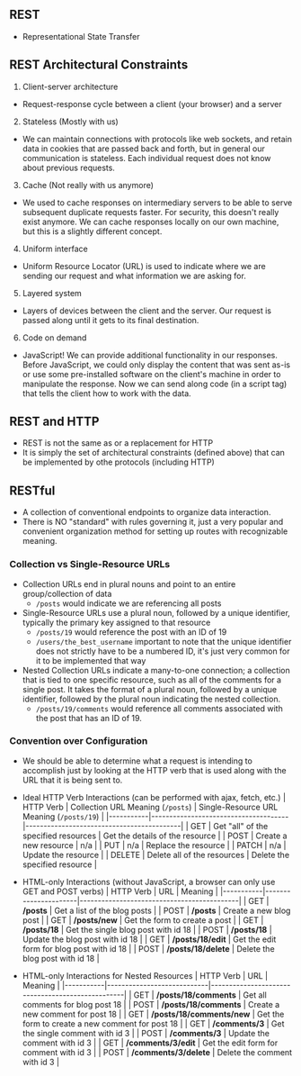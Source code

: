 ## REST
- Representational State Transfer

## REST Architectural Constraints 
1. Client-server architecture
  - Request-response cycle between a client (your browser) and a server
2. Stateless (Mostly with us)
  - We can maintain connections with protocols like web sockets, and retain data in cookies that are passed back and forth, but in general our communication is stateless. Each individual request does not know about previous requests.
3. Cache (Not really with us anymore)
  - We used to cache responses on intermediary servers to be able to serve subsequent duplicate requests faster. For security, this doesn't really exist anymore. We can cache responses locally on our own machine, but this is a slightly different concept.
4. Uniform interface
  - Uniform Resource Locator (URL) is used to indicate where we are sending our request and what information we are asking for.
5. Layered system
  - Layers of devices between the client and the server. Our request is passed along until it gets to its final destination.
6. Code on demand
  - JavaScript! We can provide additional functionality in our responses. Before JavaScript, we could only display the content that was sent as-is or use some pre-installed software on the client's machine in order to manipulate the response. Now we can send along code (in a script tag) that tells the client how to work with the data.

## REST and HTTP
- REST is not the same as or a replacement for HTTP
- It is simply the set of architectural constraints (defined above) that can be implemented by othe protocols (including HTTP)

## RESTful
- A collection of conventional endpoints to organize data interaction.
- There is NO "standard" with rules governing it, just a very popular and convenient organization method for setting up routes with recognizable meaning.

### Collection vs Single-Resource URLs
- Collection URLs end in plural nouns and point to an entire group/collection of data
  - `/posts` would indicate we are referencing all posts
- Single-Resource URLs use a plural noun, followed by a unique identifier, typically the primary key assigned to that resource
  - `/posts/19` would reference the post with an ID of 19
  - `/users/the_best_username` important to note that the unique identifier does not strictly have to be a numbered ID, it's just very common for it to be implemented that way
- Nested Collection URLs indicate a many-to-one connection; a collection that is tied to one specific resource, such as all of the comments for a single post. It takes the format of a plural noun, followed by a unique identifier, followed by the plural noun indicating the nested collection.
  - `/posts/19/comments` would reference all comments associated with the post that has an ID of 19.

### Convention over Configuration
- We should be able to determine what a request is intending to accomplish just by looking at the HTTP verb that is used along with the URL that it is being sent to.
- Ideal HTTP Verb Interactions (can be performed with ajax, fetch, etc.)
| HTTP Verb | Collection URL Meaning (`/posts`)    | Single-Resource URL Meaning (`/posts/19`) |
|-----------|--------------------------------------|-------------------------------------------|
| GET       | Get "all" of the specified resources | Get the details of the resource           |
| POST      | Create a new resource                | n/a                                       |
| PUT       | n/a                                  | Replace the resource                      |
| PATCH     | n/a                                  | Update the resource                       |
| DELETE    | Delete all of the resources          | Delete the specified resource             |

- HTML-only Interactions (without JavaScript, a browser can only use GET and POST verbs)
| HTTP Verb | URL                  | Meaning                                    |
|-----------|----------------------|--------------------------------------------|
| GET       | **/posts**           | Get a list of the blog posts               |
| POST      | **/posts**           | Create a new blog post                     |
| GET       | **/posts/new**       | Get the form to create a post              |
| GET       | **/posts/18**        | Get the single blog post with id 18        |
| POST      | **/posts/18**        | Update the blog post with id 18            |
| GET       | **/posts/18/edit**   | Get the edit form for blog post with id 18 |
| POST      | **/posts/18/delete** | Delete the blog post with id 18            |

- HTML-only Interactions for Nested Resources
| HTTP Verb | URL                        | Meaning                                          |
|-----------|----------------------------|--------------------------------------------------|
| GET       | **/posts/18/comments**     | Get all comments for blog post 18                |
| POST      | **/posts/18/comments**     | Create a new comment for post 18                 |
| GET       | **/posts/18/comments/new** | Get the form to create a new comment for post 18 |
| GET       | **/comments/3**            | Get the single comment with id 3                 |
| POST      | **/comments/3**            | Update the comment with id 3                     |
| GET       | **/comments/3/edit**       | Get the edit form for comment with id 3          |
| POST      | **/comments/3/delete**     | Delete the comment with id 3                     |
